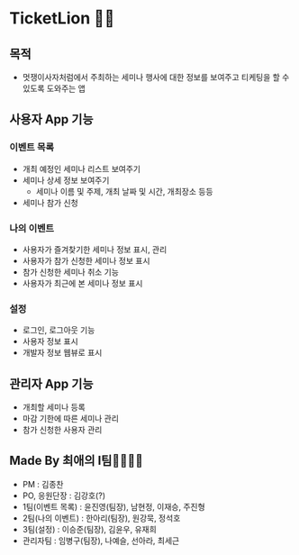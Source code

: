 # TicketLion 🎫🦁

## 목적
- 멋쟁이사자처럼에서 주최하는 세미나 행사에 대한 정보를 보여주고 티케팅을 할 수 있도록 도와주는 앱


## 사용자 App 기능
### 이벤트 목록
- 개최 예정인 세미나 리스트 보여주기
- 세미나 상세 정보 보여주기
    - 세미나 이름 및 주제, 개최 날짜 및 시간, 개최장소 등등
- 세미나 참가 신청

### 나의 이벤트
- 사용자가 즐겨찾기한 세미나 정보 표시, 관리
- 사용자가 참가 신청한 세미나 정보 표시
- 참가 신청한 세미나 취소 기능
- 사용자가 최근에 본 세미나 정보 표시

### 설정
- 로그인, 로그아웃 기능
- 사용자 정보 표시
- 개발자 정보 웹뷰로 표시


## 관리자 App 기능
- 개최할 세미나 등록
- 마감 기한에 따른 세미나 관리
- 참가 신청한 사용자 관리


## Made By 최애의 I팀👨‍👩‍👧‍👦
- PM : 김종찬
- PO, 응원단장 : 김강호(?)
- 1팀(이벤트 목록) : 윤진영(팀장), 남현정, 이재승, 주진형
- 2팀(나의 이벤트) : 한아리(팀장), 원강묵, 정석호
- 3팀(설정) : 이승준(팀장), 김윤우, 유재희
- 관리자팀 : 임병구(팀장), 나예슬, 선아라, 최세근
